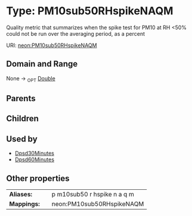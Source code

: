 
# Type: PM10sub50RHspikeNAQM


Quality metric that summarizes when the spike test for PM10 at RH <50% could not be run over the averaging period, as a percent

URI: [neon:PM10sub50RHspikeNAQM](https://data.neonscience.org/PM10sub50RHspikeNAQM)


## Domain and Range

None ->  <sub>OPT</sub> [Double](types/Double.md)

## Parents


## Children


## Used by

 * [Dpsd30Minutes](Dpsd30Minutes.md)
 * [Dpsd60Minutes](Dpsd60Minutes.md)

## Other properties

|  |  |  |
| --- | --- | --- |
| **Aliases:** | | p m10sub50 r hspike n a q m |
| **Mappings:** | | neon:PM10sub50RHspikeNAQM |

